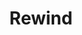 ---
title: Rewind
tags:
icon: rewind
svg: '<svg xmlns="http://www.w3.org/2000/svg" width="24" height="24" fill="none" viewBox="0 0 24 24" stroke-width="1.5" stroke-linecap="round" stroke-linejoin="round" stroke="currentColor"><path d="M6.515 9.919C5.172 11.015 4.5 11.563 4.5 12.5s.672 1.485 2.015 2.582c.371.302.74.587 1.077.824.297.209.633.424.98.635 1.341.816 2.011 1.223 2.613.772.6-.451.655-1.396.764-3.285.031-.535.051-1.058.051-1.528s-.02-.993-.05-1.528c-.11-1.89-.164-2.834-.765-3.285-.602-.451-1.272-.044-2.612.771a17.63 17.63 0 0 0-.98.636c-.339.237-.707.522-1.078.825Zm7.5 0C12.672 11.015 12 11.563 12 12.5s.672 1.485 2.015 2.582c.371.302.74.587 1.077.824.297.209.633.424.98.635 1.341.816 2.011 1.223 2.613.772.6-.451.655-1.396.765-3.285.03-.535.05-1.058.05-1.528s-.02-.993-.05-1.528c-.11-1.89-.164-2.834-.765-3.285-.602-.451-1.272-.044-2.612.771a17.63 17.63 0 0 0-.98.636 19.26 19.26 0 0 0-1.078.825Z"/></svg>'
---